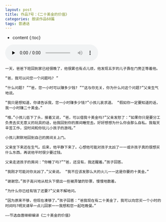 ```yaml
---
layout: post
title: 作品7号：《二十美金的价值》
categories: 朗读作品60篇
tags: 普通话
---
```


* content
{:toc}



<audio id="audio" controls="" preload="none">
<source id="MP3" src="https://www.conceptenglish.cn/x/PTH60/07.MP3">
</audio>



```
一天，爸爸下班回到家已经很晚了，他很累也有点儿烦，他发现五岁的儿子靠在门旁正等着他。

“爸，我可以问您一个问题吗? ”

“什么问题? ”“爸，您一小时可以赚多少钱? ”“这与你无关，你为什么问这个问题?”父亲生气地说。

“我只是想知道，你请告诉我，您一小时赚多少钱?”小孩儿哀求道。 “假如你一定要知道的话，我一小时赚二十美金。”

“哦，”小孩儿低下了头，接着又说，“爸，可以借我十美金吗?”父亲发怒了：“如果你只是要分工负责去买无意义的玩具的话，绐我回到你的房间睡觉去。好好想想为什么你会那么自私。我每天辛苦工作，没时间和你玩儿小孩子的游戏。”

小孩儿默默地回到自己的房间关上门。

父亲坐下来还在生气。后来，他平静下来了。心想他可能对孩子太凶了一一或许孩子真的很想买什么东西，再说他平时很少要过钱。

父亲走进孩子的房间：“你睡了吗?”“爸，还没有，我还醒着。”孩子回答。

“我刚才可能对你太凶了，”父亲说。 “我不应该发那么大的火儿一一这是你要的十美金。”

“谢谢您。”孩子高兴地从枕头下使出一些被弄皱的钞票，慢慢地数着。

“为什么你已经有钱了还要?”父亲不解地问。

“因为原来不够，但现在凑够了。”孩子回答：“爸我现在有二十美金了，我可以向您买一个小时的时间吗?明天请早一点儿回家一一我想和您一起吃晚餐。”

——节选自唐继柳编译《二十美金的价值》

```
